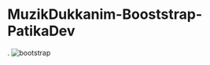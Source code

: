 # MuzikDukkanim-Booststrap-PatikaDev
.
![bootstrap](https://user-images.githubusercontent.com/111642879/187852301-13b1499f-6847-4522-ae00-5dc66d1f1e23.gif)
